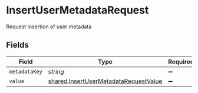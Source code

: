 # InsertUserMetadataRequest

Request insertion of user metadata


## Fields

| Field                                                                                          | Type                                                                                           | Required                                                                                       | Description                                                                                    |
| ---------------------------------------------------------------------------------------------- | ---------------------------------------------------------------------------------------------- | ---------------------------------------------------------------------------------------------- | ---------------------------------------------------------------------------------------------- |
| `metadataKey`                                                                                  | *string*                                                                                       | :heavy_minus_sign:                                                                             | N/A                                                                                            |
| `value`                                                                                        | [shared.InsertUserMetadataRequestValue](../../models/shared/insertusermetadatarequestvalue.md) | :heavy_minus_sign:                                                                             | N/A                                                                                            |